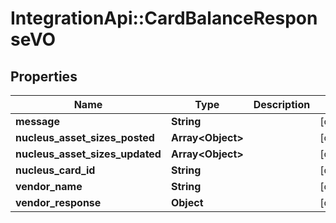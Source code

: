 # IntegrationApi::CardBalanceResponseVO

## Properties
Name | Type | Description | Notes
------------ | ------------- | ------------- | -------------
**message** | **String** |  | [optional] 
**nucleus_asset_sizes_posted** | **Array&lt;Object&gt;** |  | [optional] 
**nucleus_asset_sizes_updated** | **Array&lt;Object&gt;** |  | [optional] 
**nucleus_card_id** | **String** |  | [optional] 
**vendor_name** | **String** |  | [optional] 
**vendor_response** | **Object** |  | [optional] 


